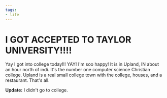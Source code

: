 ```yaml
---
tags:
- life
---
```


# I GOT ACCEPTED TO TAYLOR UNIVERSITY!!!!

Yay I got into college today!!! YAY! I'm soo happy! It is in Upland, IN about an hour north of indi. It's the number one computer science Christian college. Upland is a real small college town with the college, houses, and a restaurant. That's all.

**Update:** I didn't go to college.
